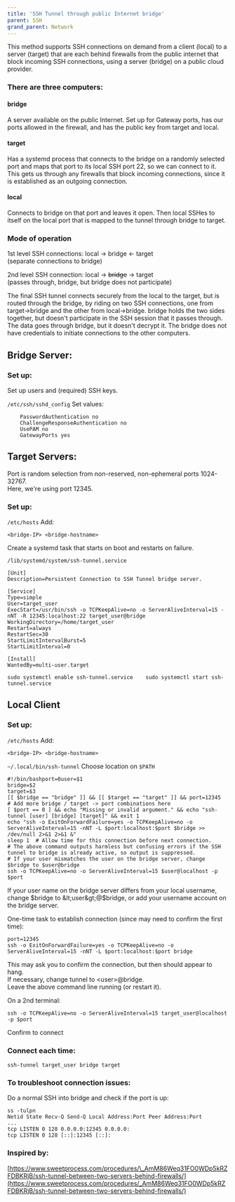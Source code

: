 ```yaml
---
title: 'SSH Tunnel through public Internet bridge'
parent: SSH
grand_parent: Network
---
```


This method supports SSH connections on demand from a client \(local\) to a server \(target\) that are each behind firewalls from the public internet that block incoming SSH connections, using a server \(bridge\) on a public cloud provider.

### There are three computers:

#### bridge

A server available on the public Internet. Set up for Gateway ports, has our ports allowed in the firewall, and has the public key from target and local.

#### target

Has a systemd process that connects to the bridge on a randomly selected port and maps that port to its local SSH port 22, so we can connect to it. This gets us through any firewalls that block incoming connections, since it is established as an outgoing connection.

#### local

Connects to bridge on that port and leaves it open. Then local SSHes to itself on the local port that is mapped to the tunnel through bridge to target.

### Mode of operation

1st level SSH connections: local -&gt; bridge &lt;- target  
\(separate connections to bridge\)

2nd level SSH connection: local -&gt; ~~bridge~~ -&gt; target  
\(passes through, bridge, but bridge does not participate\)

The final SSH tunnel connects securely from the local to the target, but is routed through the bridge, by riding on two SSH connections, one from target-&gt;bridge and the other from local-&gt;bridge. bridge holds the two sides together, but doesn't participate in the SSH session that it passes through. The data goes through bridge, but it doesn't decrypt it. The bridge does not have credentials to initiate connections to the other computers.

## Bridge Server:

### Set up: 

Set up users and \(required\) SSH keys.

`/etc/ssh/sshd_config` Set values: 

```text
    PasswordAuthentication no
    ChallengeResponseAuthentication no
    UsePAM no
    GatewayPorts yes
```

## Target Servers:

Port is random selection from non-reserved, non-ephemeral ports 1024-32767.  
Here, we're using port 12345.

### Set up:

`/etc/hosts`  Add:

```text
<bridge-IP> <bridge-hostname>
```

Create a systemd task that starts on boot and restarts on failure.

`/lib/systemd/system/ssh-tunnel.service` 

```text
[Unit]
Description=Persistent Connection to SSH Tunnel bridge server.

[Service]
Type=simple
User=target_user
ExecStart=/usr/bin/ssh -o TCPKeepAlive=no -o ServerAliveInterval=15 -nNT -R 12345:localhost:22 target_user@bridge
WorkingDirectory=/home/target_user
Restart=always
RestartSec=30
StartLimitIntervalBurst=5
StartLimitInterval=0

[Install]
WantedBy=multi-user.target
```

`sudo systemctl enable ssh-tunnel.service   
sudo systemctl start ssh-tunnel.service`

## Local Client

### Set up: 

`/etc/hosts` Add:

```text
<bridge-IP> <bridge-hostname>
```

`~/.local/bin/ssh-tunnel` Choose location on `$PATH`

```text
#!/bin/bashport=0user=$1
bridge=$2
target=$3
[[ $bridge == "bridge" ]] && [[ $target == "target" ]] && port=12345
# Add more bridge / target -> port combinations here
[ $port == 0 ] && echo "Missing or invalid argument." && echo "ssh-tunnel [user] [bridge] [target]" && exit 1
echo "ssh -o ExitOnForwardFailure=yes -o TCPKeepAlive=no -o ServerAliveInterval=15 -nNT -L $port:localhost:$port $bridge >> /dev/null 2>&1 2>&1 &"
sleep 1  # Allow time for this connection before next connection.
# The above command outputs harmless but confusing errors if the SSH tunnel to bridge is already active, so output is suppressed.
# If your user mismatches the user on the bridge server, change $bridge to $user@bridge
ssh -o TCPKeepAlive=no -o ServerAliveInterval=15 $user@localhost -p $port
```

If your user name on the bridge server differs from your local username, change $bridge to &lt;user&gt;@$bridge, or add your username account on the bridge server.

One-time task to establish connection \(since may need to confirm the first time\): 

```text
port=12345 
ssh -o ExitOnForwardFailure=yes -o TCPKeepAlive=no -o ServerAliveInterval=15 -nNT -L $port:localhost:$port bridge
```

This may ask you to confirm the connection, but then should appear to hang.  
If necessary, change tunnel to &lt;user&gt;@bridge.  
Leave the above command line running \(or restart it\).

On a 2nd terminal:

```text
ssh -o TCPKeepAlive=no -o ServerAliveInterval=15 target_user@localhost -p $port
```

Confirm to connect

### Connect each time:

```text
ssh-tunnel target_user bridge target
```

### To troubleshoot connection issues:

Do a normal SSH into bridge and check if the port is up:

```text
ss -tulpn 
Netid State Recv-Q Send-Q Local Address:Port Peer Address:Port
... 
tcp LISTEN 0 128 0.0.0.0:12345 0.0.0.0:
tcp LISTEN 0 128 [::]:12345 [::]:
```

### Inspired by:

[https://www.sweetprocess.com/procedures/\_AmM86Weq31FO0WDp5kRZFDBKRjB/ssh-tunnel-between-two-servers-behind-firewalls/](https://www.sweetprocess.com/procedures/_AmM86Weq31FO0WDp5kRZFDBKRjB/ssh-tunnel-between-two-servers-behind-firewalls/)
